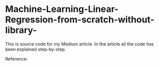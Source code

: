 # Machine-Learning-Linear-Regression-from-scratch-without-library-

This is source code for my Medium article. In the article all the code has been explained step-by-step.

Reference: 
